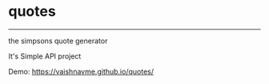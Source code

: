 # quotes
-----
the simpsons quote generator 

It's Simple API project

Demo: https://vaishnavme.github.io/quotes/
